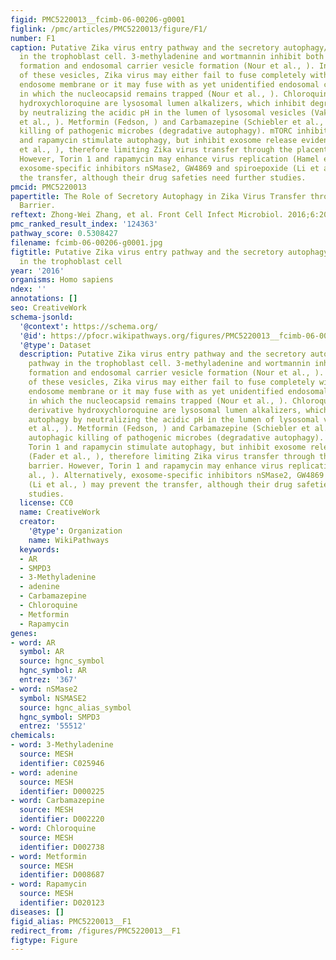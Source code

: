 ```yaml
---
figid: PMC5220013__fcimb-06-00206-g0001
figlink: /pmc/articles/PMC5220013/figure/F1/
number: F1
caption: Putative Zika virus entry pathway and the secretory autophagy/exosome pathway
  in the trophoblast cell. 3-methyladenine and wortmannin inhibit both autophagosome
  formation and endosomal carrier vesicle formation (Nour et al., ). In the absence
  of these vesicles, Zika virus may either fail to fuse completely with the early
  endosome membrane or it may fuse with as yet unidentified endosomal compartments
  in which the nucleocapsid remains trapped (Nour et al., ). Chloroquine and its derivative
  hydroxychloroquine are lysosomal lumen alkalizers, which inhibit degradative autophagy
  by neutralizing the acidic pH in the lumen of lysosomal vesicles (Vakifahmetoglu-Norberg
  et al., ). Metformin (Fedson, ) and Carbamazepine (Schiebler et al., ) induce autophagic
  killing of pathogenic microbes (degradative autophagy). mTORC inhibitors Torin 1
  and rapamycin stimulate autophagy, but inhibit exosome release evidently (Fader
  et al., ), therefore limiting Zika virus transfer through the placental barrier.
  However, Torin 1 and rapamycin may enhance virus replication (Hamel et al., ). Alternatively,
  exosome-specific inhibitors nSMase2, GW4869 and spiroepoxide (Li et al., ) may prevent
  the transfer, although their drug safeties need further studies.
pmcid: PMC5220013
papertitle: The Role of Secretory Autophagy in Zika Virus Transfer through the Placental
  Barrier.
reftext: Zhong-Wei Zhang, et al. Front Cell Infect Microbiol. 2016;6:206.
pmc_ranked_result_index: '124363'
pathway_score: 0.5308427
filename: fcimb-06-00206-g0001.jpg
figtitle: Putative Zika virus entry pathway and the secretory autophagy/exosome pathway
  in the trophoblast cell
year: '2016'
organisms: Homo sapiens
ndex: ''
annotations: []
seo: CreativeWork
schema-jsonld:
  '@context': https://schema.org/
  '@id': https://pfocr.wikipathways.org/figures/PMC5220013__fcimb-06-00206-g0001.html
  '@type': Dataset
  description: Putative Zika virus entry pathway and the secretory autophagy/exosome
    pathway in the trophoblast cell. 3-methyladenine and wortmannin inhibit both autophagosome
    formation and endosomal carrier vesicle formation (Nour et al., ). In the absence
    of these vesicles, Zika virus may either fail to fuse completely with the early
    endosome membrane or it may fuse with as yet unidentified endosomal compartments
    in which the nucleocapsid remains trapped (Nour et al., ). Chloroquine and its
    derivative hydroxychloroquine are lysosomal lumen alkalizers, which inhibit degradative
    autophagy by neutralizing the acidic pH in the lumen of lysosomal vesicles (Vakifahmetoglu-Norberg
    et al., ). Metformin (Fedson, ) and Carbamazepine (Schiebler et al., ) induce
    autophagic killing of pathogenic microbes (degradative autophagy). mTORC inhibitors
    Torin 1 and rapamycin stimulate autophagy, but inhibit exosome release evidently
    (Fader et al., ), therefore limiting Zika virus transfer through the placental
    barrier. However, Torin 1 and rapamycin may enhance virus replication (Hamel et
    al., ). Alternatively, exosome-specific inhibitors nSMase2, GW4869 and spiroepoxide
    (Li et al., ) may prevent the transfer, although their drug safeties need further
    studies.
  license: CC0
  name: CreativeWork
  creator:
    '@type': Organization
    name: WikiPathways
  keywords:
  - AR
  - SMPD3
  - 3-Methyladenine
  - adenine
  - Carbamazepine
  - Chloroquine
  - Metformin
  - Rapamycin
genes:
- word: AR
  symbol: AR
  source: hgnc_symbol
  hgnc_symbol: AR
  entrez: '367'
- word: nSMase2
  symbol: NSMASE2
  source: hgnc_alias_symbol
  hgnc_symbol: SMPD3
  entrez: '55512'
chemicals:
- word: 3-Methyladenine
  source: MESH
  identifier: C025946
- word: adenine
  source: MESH
  identifier: D000225
- word: Carbamazepine
  source: MESH
  identifier: D002220
- word: Chloroquine
  source: MESH
  identifier: D002738
- word: Metformin
  source: MESH
  identifier: D008687
- word: Rapamycin
  source: MESH
  identifier: D020123
diseases: []
figid_alias: PMC5220013__F1
redirect_from: /figures/PMC5220013__F1
figtype: Figure
---
```

